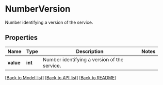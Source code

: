 # NumberVersion

Number identifying a version of the service.

## Properties
Name | Type | Description | Notes
------------ | ------------- | ------------- | -------------
**value** | **int** | Number identifying a version of the service. | 

[[Back to Model list]](../README.md#documentation-for-models) [[Back to API list]](../README.md#documentation-for-api-endpoints) [[Back to README]](../README.md)


